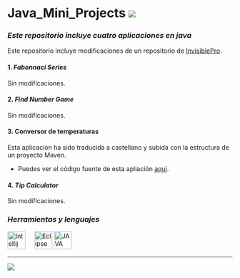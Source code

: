 # Java_Mini_Projects    [![](https://img.shields.io/badge/Language-Java-brown?logo=java&style=for-the-badge)](https://en.wikipedia.org/wiki/Java_(programming_language))


### ***Este repositorio incluye cuatro aplicaciones en java***

Este repositorio incluye modificaciones de un repositorio de [InvisiblePro](https://github.com/InvisiblePro).

#### 1. _Fabonnaci Series_
Sin modificaciones.
#### 2. _Find Number Game_
Sin modificaciones.
#### 3. Conversor de temperaturas
Esta aplicación ha sido traducida a castellano y subida con la estructura de un proyecto Maven.
- Puedes ver el código fuente de esta apliación [aquí](https://github.com/haroxdev2/Java_Mini_Projects).
#### 4. _Tip Calculator_
Sin modificaciones.


### *Herramientas y lenguajes* 
[<img src="https://upload.wikimedia.org/wikipedia/commons/thumb/9/98/Apache_NetBeans_Logo.svg/375px-Apache_NetBeans_Logo.svg.png" width="40px" alt="Intellij">](https://netbeans.apache.org/download/index.html) &nbsp;&nbsp;&nbsp;
[<img src="https://user-images.githubusercontent.com/11943860/46922529-b28cdc80-cfe0-11e8-9aec-0091161d3599.png" alt="Eclipse" width="40px">](https://www.eclipse.org/) [<img src="https://cdn-icons-png.flaticon.com/512/226/226777.png" alt="JAVA" width="40px">](https://www.java.com/en/)
<hr>

[![](https://img.shields.io/badge/GitHub-InvisiblePro-blue?logo=github&style=for-the-badge)](https://github.com/InvisiblePro)